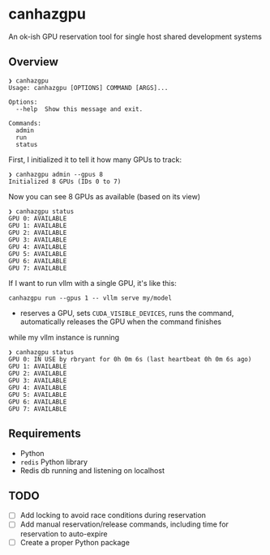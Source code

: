 # canhazgpu
An ok-ish GPU reservation tool for single host shared development systems

## Overview

```
❯ canhazgpu
Usage: canhazgpu [OPTIONS] COMMAND [ARGS]...

Options:
  --help  Show this message and exit.

Commands:
  admin
  run
  status
```

First, I initialized it to tell it how many GPUs to track:

```
❯ canhazgpu admin --gpus 8
Initialized 8 GPUs (IDs 0 to 7)
```

Now you can see 8 GPUs as available (based on its view)

```
❯ canhazgpu status
GPU 0: AVAILABLE
GPU 1: AVAILABLE
GPU 2: AVAILABLE
GPU 3: AVAILABLE
GPU 4: AVAILABLE
GPU 5: AVAILABLE
GPU 6: AVAILABLE
GPU 7: AVAILABLE
```

If I want to run vllm with a single GPU, it's like this:

```
canhazgpu run --gpus 1 -- vllm serve my/model
```

- reserves a GPU, sets `CUDA_VISIBLE_DEVICES`, runs the command, automatically releases the GPU when the command finishes

while my vllm instance is running

```
❯ canhazgpu status
GPU 0: IN USE by rbryant for 0h 0m 6s (last heartbeat 0h 0m 6s ago)
GPU 1: AVAILABLE
GPU 2: AVAILABLE
GPU 3: AVAILABLE
GPU 4: AVAILABLE
GPU 5: AVAILABLE
GPU 6: AVAILABLE
GPU 7: AVAILABLE
```

## Requirements

- Python
- `redis` Python library
- Redis db running and listening on localhost

## TODO

- [ ] Add locking to avoid race conditions during reservation
- [ ] Add manual reservation/release commands, including time for reservation to auto-expire
- [ ] Create a proper Python package
